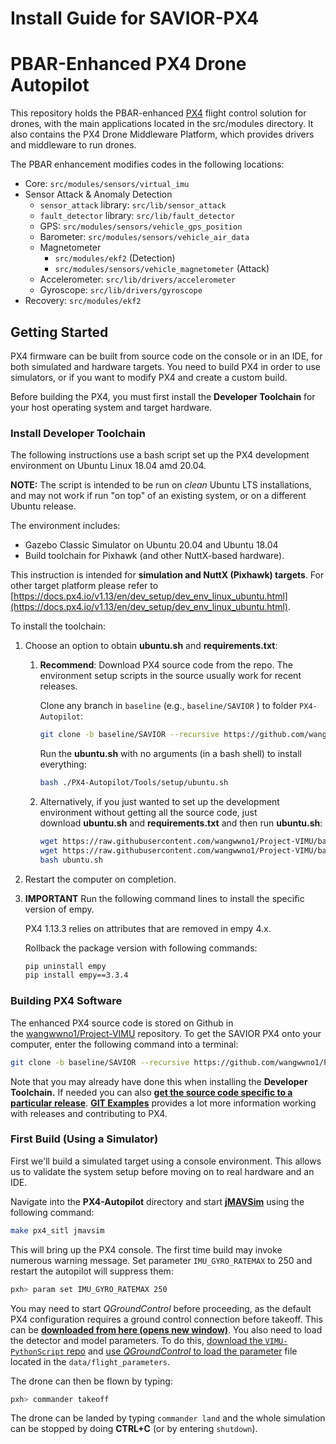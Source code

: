 # Install Guide for SAVIOR-PX4

# PBAR-Enhanced PX4 Drone Autopilot

This repository holds the PBAR-enhanced [PX4](http://px4.io/) flight control solution for drones, with the main applications located in the src/modules directory. It also contains the PX4 Drone Middleware Platform, which provides drivers and middleware to run drones.

The PBAR enhancement modifies codes in the following locations:

- Core: `src/modules/sensors/virtual_imu`
- Sensor Attack & Anomaly Detection
    - `sensor_attack` library: `src/lib/sensor_attack`
    - `fault_detector` library: `src/lib/fault_detector`
    - GPS: `src/modules/sensors/vehicle_gps_position`
    - Barometer: `src/modules/sensors/vehicle_air_data`
    - Magnetometer
        - `src/modules/ekf2` (Detection)
        - `src/modules/sensors/vehicle_magnetometer` (Attack)
    - Accelerometer: `src/lib/drivers/accelerometer`
    - Gyroscope: `src/lib/drivers/gyroscope`
- Recovery: `src/modules/ekf2`

## Getting Started

PX4 firmware can be built from source code on the console or in an IDE, for both simulated and hardware targets. You need to build PX4 in order to use simulators, or if you want to modify PX4 and create a custom build.

Before building the PX4, you must first install the **Developer Toolchain** for your host operating system and target hardware.

### Install Developer Toolchain

The following instructions use a bash script set up the PX4 development environment on Ubuntu Linux 18.04 amd 20.04.

**NOTE:** The script is intended to be run on *clean* Ubuntu LTS installations, and may not work if run "on top" of an existing system, or on a different Ubuntu release.

The environment includes:

- Gazebo Classic Simulator on Ubuntu 20.04 and Ubuntu 18.04
- Build toolchain for Pixhawk (and other NuttX-based hardware).

This instruction is intended for **simulation and NuttX (Pixhawk) targets**. For other target platform please refer to [https://docs.px4.io/v1.13/en/dev_setup/dev_env_linux_ubuntu.html](https://docs.px4.io/v1.13/en/dev_setup/dev_env_linux_ubuntu.html).

To install the toolchain:

1. Choose an option to obtain **ubuntu.sh** and **requirements.txt**:
    1. **Recommend**: Download PX4 source code from the repo. The environment setup scripts in the source usually work for recent releases.

       Clone any branch in `baseline` (e.g., `baseline/SAVIOR` ) to folder `PX4-Autopilot`:

        ```bash
        git clone -b baseline/SAVIOR --recursive https://github.com/wangwwno1/Project-VIMU.git PX4-Autopilot
        ```

       Run the **ubuntu.sh** with no arguments (in a bash shell) to install everything:

        ```bash
        bash ./PX4-Autopilot/Tools/setup/ubuntu.sh
        ```

    2. Alternatively, if you just wanted to set up the development environment without getting all the source code, just download **ubuntu.sh** and **requirements.txt** and then run **ubuntu.sh**:

        ```bash
        wget https://raw.githubusercontent.com/wangwwno1/Project-VIMU/baseline/SAVIOR/Tools/setup/ubuntu.sh
        wget https://raw.githubusercontent.com/wangwwno1/Project-VIMU/baseline/SAVIOR/Tools/setup/requirements.txt
        bash ubuntu.sh
        ```

2. Restart the computer on completion.
3. **IMPORTANT** Run the following command lines to install the specific version of empy.

   PX4 1.13.3 relies on attributes that are removed in empy 4.x.

   Rollback the package version with following commands:

    ```bash
    pip uninstall empy
    pip install empy==3.3.4
    ```


### Building PX4 Software

The enhanced PX4 source code is stored on Github in the [wangwwno1/Project-VIMU](https://github.com/wangwwno1/Project-VIMU) repository. To get the SAVIOR PX4 onto your computer, enter the following command into a terminal:

```bash
git clone -b baseline/SAVIOR --recursive https://github.com/wangwwno1/Project-VIMU.git PX4-Autopilot
```

Note that you may already have done this when installing the **Developer Toolchain.** If needed you can also [**get the source code specific to a particular release**](https://docs.px4.io/main/en/contribute/git_examples.html#get-a-specific-release). [**GIT Examples**](https://docs.px4.io/main/en/contribute/git_examples.html) provides a lot more information working with releases and contributing to PX4.

### First Build (Using a Simulator)

First we'll build a simulated target using a console environment. This allows us to validate the system setup before moving on to real hardware and an IDE.

Navigate into the **PX4-Autopilot** directory and start [**jMAVSim**](https://docs.px4.io/v1.13/en/simulation/jmavsim.html) using the following command:

```bash
make px4_sitl jmavsim
```

This will bring up the PX4 console. The first time build may invoke numerous warning message. Set parameter `IMU_GYRO_RATEMAX` to 250 and restart the autopilot will suppress them:

```bash
pxh> param set IMU_GYRO_RATEMAX 250
```

You may need to start *QGroundControl* before proceeding, as the default PX4 configuration requires a ground control connection before takeoff. This can be [**downloaded from here (opens new window)**](https://docs.qgroundcontrol.com/master/en/qgc-user-guide/getting_started/download_and_install.html). You also need to load the detector and model parameters. To do this, [download the `VIMU-PythonScript` repo](https://anonymous.4open.science/r/VIMU-PythonScripts-5E80) and [use *QGroundControl* to load the parameter](https://docs.qgroundcontrol.com/master/en/qgc-user-guide/setup_view/parameters.html) file located in the `data/flight_parameters`.

The drone can then be flown by typing:

```bash
pxh> commander takeoff
```

The drone can be landed by typing `commander land` and the whole simulation can be stopped by doing **CTRL+C** (or by entering `shutdown`).